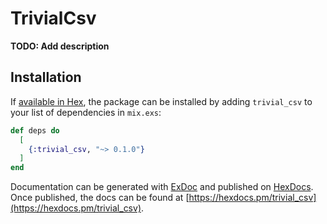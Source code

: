 # TrivialCsv

**TODO: Add description**

## Installation

If [available in Hex](https://hex.pm/docs/publish), the package can be installed
by adding `trivial_csv` to your list of dependencies in `mix.exs`:

```elixir
def deps do
  [
    {:trivial_csv, "~> 0.1.0"}
  ]
end
```

Documentation can be generated with [ExDoc](https://github.com/elixir-lang/ex_doc)
and published on [HexDocs](https://hexdocs.pm). Once published, the docs can
be found at [https://hexdocs.pm/trivial_csv](https://hexdocs.pm/trivial_csv).

